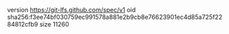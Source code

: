 version https://git-lfs.github.com/spec/v1
oid sha256:f3ee74bf030759ec991578a881e2b9cb8e76623901ec4d85a725f2284812cfb9
size 11260
